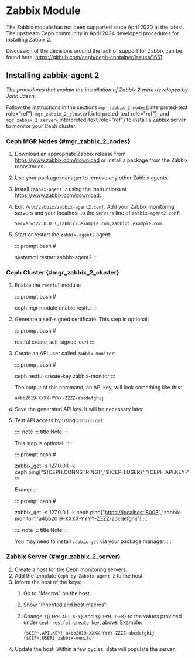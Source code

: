 # Zabbix Module

The Zabbix module has not been supported since April 2020 at the latest.
The upstream Ceph community in April 2024 developed procedures for
installing Zabbix 2.

Discussion of the decisions around the lack of support for Zabbix can be
found here: <https://github.com/ceph/ceph-container/issues/1651>

## Installing zabbix-agent 2

*The procedures that explain the installation of Zabbix 2 were developed
by John Jasen.*

Follow the instructions in the sections
`mgr_zabbix_2_nodes`{.interpreted-text role="ref"},
`mgr_zabbix_2_cluster`{.interpreted-text role="ref"}, and
`mgr_zabbix_2_server`{.interpreted-text role="ref"} to install a Zabbix
server to monitor your Ceph cluster.

### Ceph MGR Nodes {#mgr_zabbix_2_nodes}

1.  Download an appropriate Zabbix release from
    <https://www.zabbix.com/download> or install a package from the
    Zabbix repositories.

2.  Use your package manager to remove any other Zabbix agents.

3.  Install `zabbix-agent 2` using the instructions at
    <https://www.zabbix.com/download>.

4.  Edit `/etc/zabbix/zabbix-agent2.conf`. Add your Zabbix monitoring
    servers and your localhost to the `Servers` line of
    `zabbix-agent2.conf`:

        Server=127.0.0.1,zabbix2.example.com,zabbix1.example.com

5.  Start or restart the `zabbix-agent2` agent:

    ::: prompt
    bash \#

    systemctl restart zabbix-agent2
    :::

### Ceph Cluster {#mgr_zabbix_2_cluster}

1.  Enable the `restful` module:

    ::: prompt
    bash \#

    ceph mgr module enable restful
    :::

2.  Generate a self-signed certificate. This step is optional:

    ::: prompt
    bash \#

    restful create-self-signed-cert
    :::

3.  Create an API user called `zabbix-monitor`:

    ::: prompt
    bash \#

    ceph restful create-key zabbix-monitor
    :::

    The output of this command, an API key, will look something like
    this:

        a4bb2019-XXXX-YYYY-ZZZZ-abcdefghij

4.  Save the generated API key. It will be necessary later.

5.  Test API access by using `zabbix-get`:

    :::: note
    ::: title
    Note
    :::

    This step is optional.
    ::::

    ::: prompt
    bash \#

    zabbix_get -s 127.0.0.1 -k
    ceph.ping\[\"\${CEPH.CONNSTRING}\",\"\${CEPH.USER}\",\"{CEPH.API.KEY}\"
    :::

    Example:

    ::: prompt
    bash \#

    zabbix_get -s 127.0.0.1 -k
    ceph.ping\[\"<https://localhost:8003>\",\"zabbix-monitor\",\"a4bb2019-XXXX-YYYY-ZZZZ-abcdefghij\"\]
    :::

    :::: note
    ::: title
    Note
    :::

    You may need to install `zabbix-get` via your package manager.
    ::::

### Zabbix Server {#mgr_zabbix_2_server}

1.  Create a host for the Ceph monitoring servers.
2.  Add the template `Ceph by Zabbix agent 2` to the host.
3.  Inform the host of the keys:
    1.  Go to "Macros" on the host.

    2.  Show "Inherited and host macros".

    3.  Change `${CEPH.API.KEY}` and `${CEPH.USER}` to the values
        provided under `ceph restful create-key`, above. Example:

            {$CEPH.API.KEY} a4bb2019-XXXX-YYYY-ZZZZ-abcdefghij
            {$CEPH.USER} zabbix-monitor
4.  Update the host. Within a few cycles, data will populate the server.
